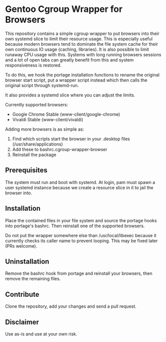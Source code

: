 Gentoo Cgroup Wrapper for Browsers
==================================

This repository contains a simple cgroup wrapper to put browsers into their
own systemd slice to limit their resource usage. This is especially useful
because modern browsers tend to dominate the file system cache for their own
continuous IO usage (caching, libraries). It is also possible to limit
runaway CPU usage with this. Systems with long running browsers sessions and
a lot of open tabs can greatly benefit from this and system responsiveness
is restored.

To do this, we hook the portage installation functions to rename the
original browser start script, put a wrapper script instead which then calls
the original script through systemd-run.

It also provides a systemd slice where you can adjust the limits.

Currently supported browsers:

  * Google Chrome Stable (www-client/google-chrome)
  * Vivaldi Stable (www-client/vivaldi)

Adding more browsers is as simple as:

1. Find which scripts start the browser in your .desktop files
   (/usr/share/applications)
2. Add these to bashrc.cgroup-wrapper-browser
3. Reinstall the package


Prerequisites
-------------

The system must run and boot with systemd. At login, pam must spawn a user
systemd instance because we create a resource slice in it to jail the
browser into.


Installation
------------

Place the contained files in your file system and source the portage hooks
into portage's bashrc. Then reinstall one of the supported browsers.

Do not put the wrapper somewhere else than /usr/local/libexec because it
currently checks its caller name to prevent looping. This may be fixed later
(PRs welcome).


Uninstallation
--------------

Remove the bashrc hook from portage and reinstall your browsers, then
remove the remaining files.


Contribute
----------

Clone the repository, add your changes and send a pull request.


Disclaimer
----------

Use as-is and use at your own risk.

[//]: # ( vi: set tw=76: )
